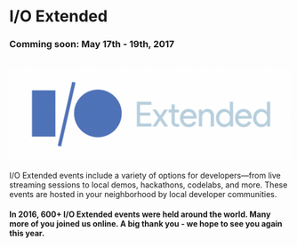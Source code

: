 # I/O Extended

### Comming soon: May 17th - 19th, 2017

&nbsp;&nbsp;&nbsp;&nbsp;&nbsp;&nbsp;&nbsp;&nbsp;&nbsp;![alt text](./images/io_extended.png "I/O extended")

I/O Extended events include a variety of options for developers—from live streaming sessions to local demos, hackathons, codelabs, and more. These events are hosted in your neighborhood by local developer communities.

#### In 2016, 600+ I/O Extended events were held around the world. Many more of you joined us online. A big thank you - we hope to see you again this year.